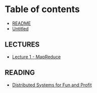 # Table of contents

* [README](README.md)
* [Untitled](untitled.md)

## LECTURES

* [Lecture 1 - MapReduce](lectures/untitled.md)

## READING

* [Distributed Systems for Fun and Profit](reading/distributed-systems-for-fun-and-profit.md)

